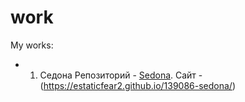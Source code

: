 # work
My works:

* 1. Седона
      Репозиторий - [Sedona](https://github.com/estaticfear2/139086-sedona).
      Сайт - (https://estaticfear2.github.io/139086-sedona/)
